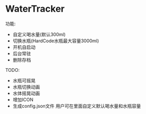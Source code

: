 # WaterTracker

功能:
- 自定义喝水量(默认300ml)
- 切换水瓶(HardCode水瓶最大容量3000ml)
- 开机自启动
- 后台常驻
- 删除存档

TODO:
- 水瓶可摇晃
- 水瓶切换动画
- 水体摇晃动画
- 增加ICON
- 生成config.json文件 用户可在里面自定义默认喝水量和水瓶容量
